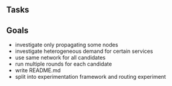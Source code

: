 ## Tasks



## Goals

- investigate only propagating some nodes
- investigate heterogeneous demand for certain services
- use same network for all candidates
- run multiple rounds for each candidate
- write README.md
- split into experimentation framework and routing experiment
